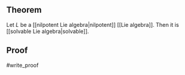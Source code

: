 ## Theorem
Let $L$ be a [[nilpotent Lie algebra|nilpotent]] [[Lie algebra]]. Then it is [[solvable Lie algebra|solvable]].
## Proof
#write_proof 